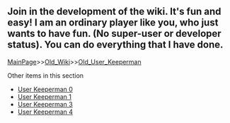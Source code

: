 Join in the development of the wiki. It's fun and easy!
I am an ordinary player like you, who just wants to have fun. (No super-user or developer status).
You can do everything that I have done.
---------------------------------

[MainPage](/keeperrl_wiki/ "wikilink")>>[Old_Wiki](/keeperrl_wiki/Old_Wiki "wikilink")>>[Old_User_Keeperman](/keeperrl_wiki/Old_User_Keeperman "wikilink")

Other items in this section
-    [User Keeperman 0](/keeperrl_wiki/User_Keeperman_0 "wikilink")
-    [User Keeperman 1](/keeperrl_wiki/User_Keeperman_1 "wikilink")
-    [User Keeperman 3](/keeperrl_wiki/User_Keeperman_3 "wikilink")
-    [User Keeperman 4](/keeperrl_wiki/User_Keeperman_4 "wikilink")
